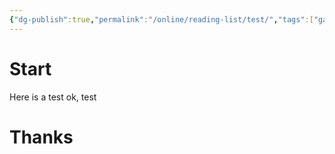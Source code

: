 ```yaml
---
{"dg-publish":true,"permalink":"/online/reading-list/test/","tags":["gardenEntry"]}
---
```


# Start
Here is a test
ok, test
# Thanks